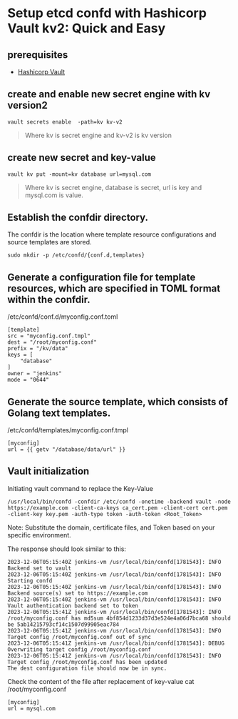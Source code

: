 # Setup etcd confd with Hashicorp Vault kv2: Quick and Easy

## prerequisites
- [Hashicorp Vault](https://github.com/jassi-devops/kubernetes-tools/tree/main/hashicorp_vault)

## create and enable new secret engine with kv version2
```
vault secrets enable  -path=kv kv-v2
```
> Where kv is secret engine and kv-v2 is kv version

## create new secret and key-value
```
vault kv put -mount=kv database url=mysql.com
```
> Where kv is secret engine, database is secret, url is key and mysql.com is value.

## Establish the confdir directory.
The confdir is the location where template resource configurations and source templates are stored.
```
sudo mkdir -p /etc/confd/{conf.d,templates}
```

## Generate a configuration file for template resources, which are specified in TOML format within the confdir.

/etc/confd/conf.d/myconfig.conf.toml
```
[template]
src = "myconfig.conf.tmpl"
dest = "/root/myconfig.conf"
prefix = "/kv/data"
keys = [
    "database"
]
owner = "jenkins"
mode = "0644"
```

## Generate the source template, which consists of Golang text templates.

/etc/confd/templates/myconfig.conf.tmpl
```
[myconfig]
url = {{ getv "/database/data/url" }}
```
## Vault initialization

Initiating vault command to replace the Key-Value

```
/usr/local/bin/confd -confdir /etc/confd -onetime -backend vault -node https://example.com -client-ca-keys ca_cert.pem -client-cert cert.pem  -client-key key.pem -auth-type token -auth-token <Root_Token>
```
Note: Substitute the domain, certificate files, and Token based on your specific environment.

The response should look similar to this:

```
2023-12-06T05:15:40Z jenkins-vm /usr/local/bin/confd[1781543]: INFO Backend set to vault
2023-12-06T05:15:40Z jenkins-vm /usr/local/bin/confd[1781543]: INFO Starting confd
2023-12-06T05:15:40Z jenkins-vm /usr/local/bin/confd[1781543]: INFO Backend source(s) set to https://example.com
2023-12-06T05:15:40Z jenkins-vm /usr/local/bin/confd[1781543]: INFO Vault authentication backend set to token
2023-12-06T05:15:41Z jenkins-vm /usr/local/bin/confd[1781543]: INFO /root/myconfig.conf has md5sum 4bf854d1233d37d3e524e4a06d7bca68 should be 5ab14215793cf14c1507d99905eac784
2023-12-06T05:15:41Z jenkins-vm /usr/local/bin/confd[1781543]: INFO Target config /root/myconfig.conf out of sync
2023-12-06T05:15:41Z jenkins-vm /usr/local/bin/confd[1781543]: DEBUG Overwriting target config /root/myconfig.conf
2023-12-06T05:15:41Z jenkins-vm /usr/local/bin/confd[1781543]: INFO Target config /root/myconfig.conf has been updated
The dest configuration file should now be in sync.
```
Check the content of the file after replacement of key-value
cat /root/myconfig.conf
```
[myconfig]
url = mysql.com
```
